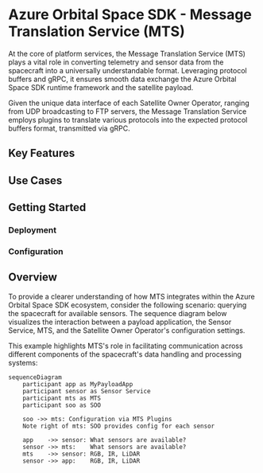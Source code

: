 # Azure Orbital Space SDK - Message Translation Service (MTS)

At the core of platform services, the Message Translation Service (MTS) plays a vital role in converting telemetry and sensor data from the spacecraft into a universally understandable format. Leveraging protocol buffers and gRPC, it ensures smooth data exchange the Azure Orbital Space SDK runtime framework and the satellite payload.

Given the unique data interface of each Satellite Owner Operator, ranging from UDP broadcasting to FTP servers, the Message Translation Service employs plugins to translate various protocols into the expected protocol buffers format, transmitted via gRPC.

## Key Features

## Use Cases

## Getting Started

### Deployment

### Configuration

<!-- TODO: Finish this documentation -->

## Overview

To provide a clearer understanding of how MTS integrates within the Azure Orbital Space SDK ecosystem, consider the following scenario: querying the spacecraft for available sensors. The sequence diagram below visualizes the interaction between a payload application, the Sensor Service, MTS, and the Satellite Owner Operator's configuration settings.

This example highlights MTS's role in facilitating communication across different components of the spacecraft's data handling and processing systems:

```mermaid
sequenceDiagram
    participant app as MyPayloadApp
    participant sensor as Sensor Service
    participant mts as MTS
    participant soo as SOO

    soo ->> mts: Configuration via MTS Plugins
    Note right of mts: SOO provides config for each sensor
    
    app    ->> sensor: What sensors are available?
    sensor ->> mts:    What sensors are available?
    mts    ->> sensor: RGB, IR, LiDAR
    sensor ->> app:    RGB, IR, LiDAR
```